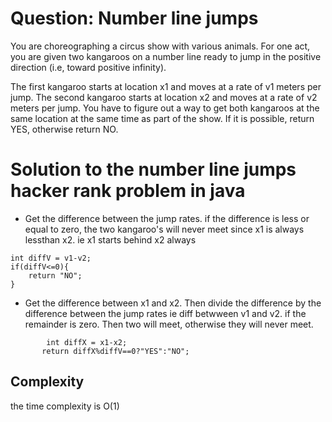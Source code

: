 # Question: Number line jumps
You are choreographing a circus show with various animals. For one act, you are given two kangaroos on a number line ready to jump in the positive direction (i.e, toward positive infinity).

The first kangaroo starts at location x1  and moves at a rate of v1  meters per jump.
The second kangaroo starts at location x2 and moves at a rate of v2 meters per jump.
You have to figure out a way to get both kangaroos at the same location at the same time as part of the show. If it is possible, return YES, otherwise return NO.

# Solution to the number line jumps hacker rank problem in java
- Get the difference between the jump rates. if the difference is less or equal to zero, the two kangaroo's will never meet since x1 is always lessthan x2. ie x1 starts behind x2 always
```
int diffV = v1-v2;
if(diffV<=0){
    return "NO";
}
```
- Get the difference between x1 and x2. Then divide the difference by the difference between the jump rates ie diff betwween v1 and v2. if the remainder is zero. Then two will meet, otherwise they will never meet.
```
        int diffX = x1-x2;
       return diffX%diffV==0?"YES":"NO";
```
## Complexity
the time complexity is O(1)